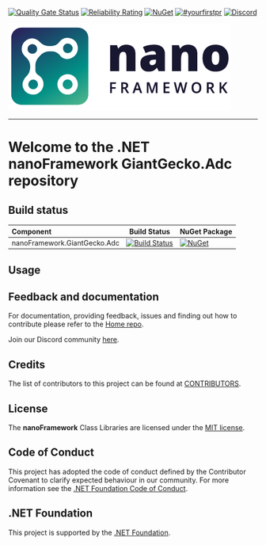 [![Quality Gate Status](https://sonarcloud.io/api/project_badges/measure?project=nanoframework_nanoFramework.GiantGecko.Adc&metric=alert_status)](https://sonarcloud.io/dashboard?id=nanoframework_nanoFramework.GiantGecko.Adc) [![Reliability Rating](https://sonarcloud.io/api/project_badges/measure?project=nanoframework_nanoFramework.GiantGecko.Adc&metric=reliability_rating)](https://sonarcloud.io/dashboard?id=nanoframework_nanoFramework.GiantGecko.Adc) [![NuGet](https://img.shields.io/nuget/dt/nanoFramework.GiantGecko.Adc.svg?label=NuGet&style=flat&logo=nuget)](https://www.nuget.org/packages/nanoFramework.GiantGecko.Adc/) [![#yourfirstpr](https://img.shields.io/badge/first--timers--only-friendly-blue.svg)](https://github.com/nanoframework/Home/blob/main/CONTRIBUTING.md) [![Discord](https://img.shields.io/discord/478725473862549535.svg?logo=discord&logoColor=white&label=Discord&color=7289DA)](https://discord.gg/gCyBu8T)

![nanoFramework logo](https://raw.githubusercontent.com/nanoframework/Home/main/resources/logo/nanoFramework-repo-logo.png)

-----

# Welcome to the .NET **nanoFramework** GiantGecko.Adc repository

## Build status

| Component | Build Status | NuGet Package |
|:-|---|---|
| nanoFramework.GiantGecko.Adc | [![Build Status](https://dev.azure.com/nanoframework/nanoFramework.GiantGecko.Adc/_apis/build/status/nanoFramework.GiantGecko.Adc?branchName=main)](https://dev.azure.com/nanoframework/nanoFramework.GiantGecko.Adc/_build/latest?definitionId=98&branchName=main) | [![NuGet](https://img.shields.io/nuget/v/nanoFramework.GiantGecko.Adc.svg?label=NuGet&style=flat&logo=nuget)](https://www.nuget.org/packages/nanoFramework.GiantGecko.Adc/) |

## Usage

## Feedback and documentation

For documentation, providing feedback, issues and finding out how to contribute please refer to the [Home repo](https://github.com/nanoframework/Home).

Join our Discord community [here](https://discord.gg/gCyBu8T).

## Credits

The list of contributors to this project can be found at [CONTRIBUTORS](https://github.com/nanoframework/Home/blob/main/CONTRIBUTORS.md).

## License

The **nanoFramework** Class Libraries are licensed under the [MIT license](LICENSE.md).

## Code of Conduct

This project has adopted the code of conduct defined by the Contributor Covenant to clarify expected behaviour in our community.
For more information see the [.NET Foundation Code of Conduct](https://dotnetfoundation.org/code-of-conduct).

## .NET Foundation

This project is supported by the [.NET Foundation](https://dotnetfoundation.org).
